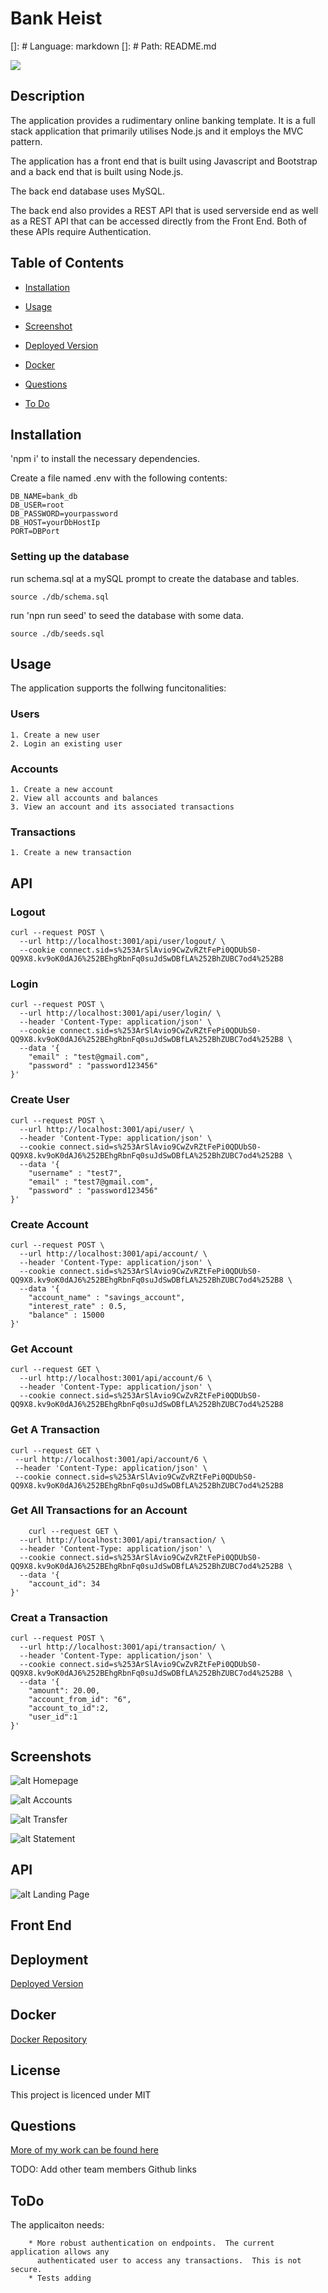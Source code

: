 # Bank Heist

[]: # Language: markdown
[]: # Path: README.md

![](https://img.shields.io/badge/license-MIT-blue.svg)
    
## Description
    
The application provides a rudimentary online banking template.  It is a full stack application that primarily utilises Node.js and it employs the MVC pattern.

The application has a front end that is built using Javascript and Bootstrap and a back end that is built using Node.js.

The back end database uses MySQL.

The back end also provides a REST API that is used serverside end as well as a REST API that can be accessed directly from the Front End.  Both of these APIs require Authentication.

## Table of Contents 

* [Installation](#installation)

* [Usage](#usage)

* [Screenshot](#screenshots)

* [Deployed Version](#deployment)

* [Docker](#docker)

* [Questions](#questions)

* [To Do](#todo)

## Installation
    
'npm i' to install the necessary dependencies.

Create a file named .env with the following contents:

```
DB_NAME=bank_db
DB_USER=root
DB_PASSWORD=yourpassword
DB_HOST=yourDbHostIp
PORT=DBPort
```

### Setting up the database

run schema.sql at a mySQL prompt to create the database and tables.
```
source ./db/schema.sql
```
run 'npn run seed' to seed the database with some data.
```
source ./db/seeds.sql
```

## Usage

The application supports the follwing funcitonalities:

### Users
```
1. Create a new user
2. Login an existing user
```
### Accounts
```
1. Create a new account
2. View all accounts and balances
3. View an account and its associated transactions
```
### Transactions
```
1. Create a new transaction
```

## API

### Logout
```
curl --request POST \
  --url http://localhost:3001/api/user/logout/ \
  --cookie connect.sid=s%253ArSlAvio9CwZvRZtFePi0QDUbS0-QQ9X8.kv9oK0dAJ6%252BEhgRbnFq0suJdSwDBfLA%252BhZUBC7od4%252B8
```
### Login
```
curl --request POST \
  --url http://localhost:3001/api/user/login/ \
  --header 'Content-Type: application/json' \
  --cookie connect.sid=s%253ArSlAvio9CwZvRZtFePi0QDUbS0-QQ9X8.kv9oK0dAJ6%252BEhgRbnFq0suJdSwDBfLA%252BhZUBC7od4%252B8 \
  --data '{
	"email" : "test@gmail.com",
	"password" : "password123456"
}'
```
### Create User
```
curl --request POST \
  --url http://localhost:3001/api/user/ \
  --header 'Content-Type: application/json' \
  --cookie connect.sid=s%253ArSlAvio9CwZvRZtFePi0QDUbS0-QQ9X8.kv9oK0dAJ6%252BEhgRbnFq0suJdSwDBfLA%252BhZUBC7od4%252B8 \
  --data '{
	"username" : "test7",
	"email" : "test7@gmail.com",
	"password" : "password123456"
}'
```

### Create Account
```
curl --request POST \
  --url http://localhost:3001/api/account/ \
  --header 'Content-Type: application/json' \
  --cookie connect.sid=s%253ArSlAvio9CwZvRZtFePi0QDUbS0-QQ9X8.kv9oK0dAJ6%252BEhgRbnFq0suJdSwDBfLA%252BhZUBC7od4%252B8 \
  --data '{
	"account_name" : "savings_account",
	"interest_rate" : 0.5,
	"balance" : 15000
}'
```
### Get Account
```
curl --request GET \
  --url http://localhost:3001/api/account/6 \
  --header 'Content-Type: application/json' \
  --cookie connect.sid=s%253ArSlAvio9CwZvRZtFePi0QDUbS0-QQ9X8.kv9oK0dAJ6%252BEhgRbnFq0suJdSwDBfLA%252BhZUBC7od4%252B8
  ```
### Get A Transaction
 ```
curl --request GET \
  --url http://localhost:3001/api/account/6 \
  --header 'Content-Type: application/json' \
  --cookie connect.sid=s%253ArSlAvio9CwZvRZtFePi0QDUbS0-QQ9X8.kv9oK0dAJ6%252BEhgRbnFq0suJdSwDBfLA%252BhZUBC7od4%252B8
```
### Get All Transactions for an Account
```
    curl --request GET \
  --url http://localhost:3001/api/transaction/ \
  --header 'Content-Type: application/json' \
  --cookie connect.sid=s%253ArSlAvio9CwZvRZtFePi0QDUbS0-QQ9X8.kv9oK0dAJ6%252BEhgRbnFq0suJdSwDBfLA%252BhZUBC7od4%252B8 \
  --data '{
	"account_id": 34
}'
```
### Creat a Transaction
```
curl --request POST \
  --url http://localhost:3001/api/transaction/ \
  --header 'Content-Type: application/json' \
  --cookie connect.sid=s%253ArSlAvio9CwZvRZtFePi0QDUbS0-QQ9X8.kv9oK0dAJ6%252BEhgRbnFq0suJdSwDBfLA%252BhZUBC7od4%252B8 \
  --data '{
	"amount": 20.00,
	"account_from_id": "6",
	"account_to_id":2,
	"user_id":1
}'
```

## Screenshots

![alt Homepage](/assets/images/homepage.png)

![alt Accounts](/assets/images/Accounts.png)

![alt Transfer](/assets/images/Transfer.png)

![alt Statement](/assets/images/Statement.png)

## API

![alt Landing Page](/assets/images/API_Endpoints_available_from_the_FE.PNG)


## Front End


## Deployment

[Deployed Version](https://peaceful-lassen-volcanic-80125.herokuapp.com/)

## Docker

[Docker Repository](https://hub.docker.com/r/chrisaylen/bankheist/)
   
## License
    
This project is licenced under MIT

## Questions

[More of my work can be found here](https://github.com/ChrisAylen)

TODO: Add other team members Github links

## ToDo

The applicaiton needs:
```
    * More robust authentication on endpoints.  The current application allows any      
      authenticated user to access any transactions.  This is not secure.
    * Tests adding
    
```
    
